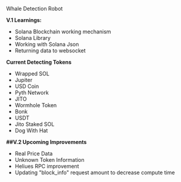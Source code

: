 Whale Detection Robot


**V.1 Learnings:**
- Solana Blockchain working mechanism
- Solana Library
- Working with Solana Json
- Returning data to websocket

**Current Detecting Tokens**
- Wrapped SOL
- Jupiter
- USD Coin
- Pyth Network
- JITO
- Wormhole Token
- Bonk
- USDT
- Jito Staked SOL
- Dog With Hat


**##V.2 Upcoming Improvements**
- Real Price Data
- Unknown Token Information
- Heliues RPC improvement
- Updating "block_info" request amount to decrease compute time
